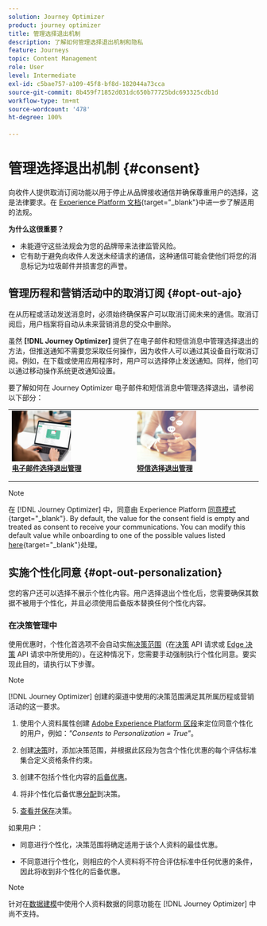 ```yaml
---
solution: Journey Optimizer
product: journey optimizer
title: 管理选择退出机制
description: 了解如何管理选择退出机制和隐私
feature: Journeys
topic: Content Management
role: User
level: Intermediate
exl-id: c5bae757-a109-45f8-bf8d-182044a73cca
source-git-commit: 8b459f71852d031dc650b77725bdc693325cdb1d
workflow-type: tm+mt
source-wordcount: '478'
ht-degree: 100%

---
```


# 管理选择退出机制 {#consent}

向收件人提供取消订阅功能以用于停止从品牌接收通信并确保尊重用户的选择，这是法律要求。在 [Experience Platform 文档](https://experienceleague.adobe.com/docs/experience-platform/privacy/regulations/overview.html?lang=zh-Hans#regulations){target="_blank"}中进一步了解适用的法规。

**为什么这很重要？**

* 未能遵守这些法规会为您的品牌带来法律监管风险。
* 它有助于避免向收件人发送未经请求的通信，这种通信可能会使他们将您的消息标记为垃圾邮件并损害您的声誉。

## 管理历程和营销活动中的取消订阅 {#opt-out-ajo}

在从历程或活动发送消息时，必须始终确保客户可以取消订阅未来的通信。取消订阅后，用户档案将自动从未来营销消息的受众中删除。

虽然 **[!DNL Journey Optimizer]** 提供了在电子邮件和短信消息中管理选择退出的方法，但推送通知不需要您采取任何操作，因为收件人可以通过其设备自行取消订阅。例如，在下载或使用应用程序时，用户可以选择停止发送通知。同样，他们可以通过移动操作系统更改通知设置。

要了解如何在 Journey Optimizer 电子邮件和短信消息中管理选择退出，请参阅以下部分：

<table style="table-layout:fixed"><tr style="border: 0;">
<td>
<a href="../email/email-opt-out.md">
<img alt="潜在客户" src="../assets/do-not-localize/privacy-email-optout.jpeg" width="50%">
</a>
<div><a href="../email/email-opt-out.md"><strong>电子邮件选择退出管理</strong>
</div>
<p>
</td>
<td>
<a href="../sms/sms-opt-out.md">
<img alt="不频繁" src="../assets/do-not-localize/privacy-sms-opt-out.jpeg" width="50%">
</a>
<div>
<a href="../sms/sms-opt-out.md"><strong>短信选择退出管理</strong></a>
</div>
<p></td>
</tr></table>

>[!NOTE]
>
>在 [!DNL Journey Optimizer] 中，同意由 Experience Platform [同意模式](https://experienceleague.adobe.com/docs/experience-platform/xdm/field-groups/profile/consents.html?lang=zh-Hans){target="_blank"}. By default, the value for the consent field is empty and treated as consent to receive your communications. You can modify this default value while onboarding to one of the possible values listed [here](https://experienceleague.adobe.com/docs/experience-platform/xdm/data-types/consents.html?lang=zh-Hans#choice-values){target="_blank"}处理。

## 实施个性化同意 {#opt-out-personalization}

您的客户还可以选择不展示个性化内容。用户选择退出个性化后，您需要确保其数据不被用于个性化，并且必须使用后备版本替换任何个性化内容。

### 在决策管理中

使用优惠时，个性化首选项不会自动实施[决策范围](../offers/offer-activities/create-offer-activities.md#add-decision-scopes)（在[决策](../offers/api-reference/offer-delivery-api/decisioning-api.md) API 请求或 [Edge 决策](../offers/api-reference/offer-delivery-api/edge-decisioning-api.md) API 请求中所使用的）。在这种情况下，您需要手动强制执行个性化同意。要实现此目的，请执行以下步骤。

>[!NOTE]
>
>[!DNL Journey Optimizer] 创建的渠道中使用的决策范围满足其所属历程或营销活动的这一要求。



1. 使用个人资料属性创建 [Adobe Experience Platform 区段](../segment/about-segments.md)来定位同意个性化的用户，例如：*&quot;Consents to Personalization = True&quot;*。

1. 创建[决策](../offers/offer-activities/create-offer-activities.md)时，添加决策范围，并根据此区段为包含个性化优惠的每个评估标准集合定义资格条件约束。

1. 创建不包括个性化内容的[后备优惠](../offers/offer-library/creating-fallback-offers.md)。

1. 将非个性化后备优惠[分配](../offers/offer-activities/create-offer-activities.md#add-fallback)到决策。

1. [查看并保存](../offers/offer-activities/create-offer-activities.md#review)决策。

如果用户：

* 同意进行个性化，决策范围将确定适用于该个人资料的最佳优惠。

* 不同意进行个性化，则相应的个人资料将不符合评估标准中任何优惠的条件，因此将收到非个性化的后备优惠。

>[!NOTE]
>
>针对在[数据建模](../offers/ranking/ai-models.md)中使用个人资料数据的同意功能在 [!DNL Journey Optimizer] 中尚不支持。

